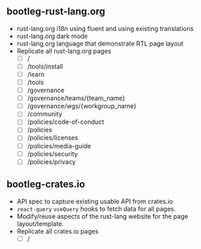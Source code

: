 ## bootleg-rust-lang.org

- rust-lang.org i18n using fluent and using existing translations
- rust-lang.org dark mode
- rust-lang.org language that demonstrate RTL page layout
- Replicate all rust-lang.org pages
  - [ ] /
  - [ ] /tools/install
  - [ ] /learn
  - [ ] /tools
  - [ ] /governance
  - [ ] /governance/teams/{team_name}
  - [ ] /governance/wgs/{workgroup_name}
  - [ ] /community
  - [ ] /policies/code-of-conduct
  - [ ] /policies
  - [ ] /policies/licenses
  - [ ] /policies/media-guide
  - [ ] /policies/security
  - [ ] /policies/privacy

## bootleg-crates.io

- API spec to capture existing usable API from crates.io
- `react-query` `useQuery` hooks to fetch data for all pages.
- Modify/reuse aspects of the rust-lang website for the page layout/template.
- Replicate all crates.io pages
  - [ ] /

